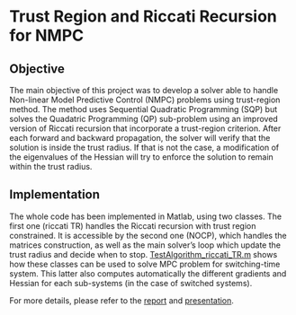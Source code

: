 # Trust Region and Riccati Recursion for NMPC

## Objective
The main objective of this project was to develop a solver able to handle Non-linear Model Predictive Control
(NMPC) problems using trust-region method. The method uses Sequential Quadratic Programming (SQP)
but solves the Quadatric Programming (QP) sub-problem using an improved version of Riccati recursion
that incorporate a trust-region criterion. After each forward and backward propagation, the solver will verify
that the solution is inside the trust radius. If that is not the case, a modification of the eigenvalues of the Hessian will try
to enforce the solution to remain within the trust radius.

## Implementation
The whole code has been implemented in Matlab, using two classes. The first one (riccati TR) handles the
Riccati recursion with trust region constrained. It is accessible by the second one (NOCP), which handles
the matrices construction, as well as the main solver’s loop which update the trust radius and decide when
to stop. [TestAlgorithm_riccati_TR.m](TestAlgorithm_riccati_TR.m) shows how these classes can be used to solve MPC problem for switching-time system. This
latter also computes automatically the different gradients and Hessian for each sub-systems (in the case of
switched systems).

For more details, please refer to the [report](Report/NMPC_Report_MonnetStephen.pdf) and [presentation](Report/NMPC_Presentation_MonnetStephen.pdf).


